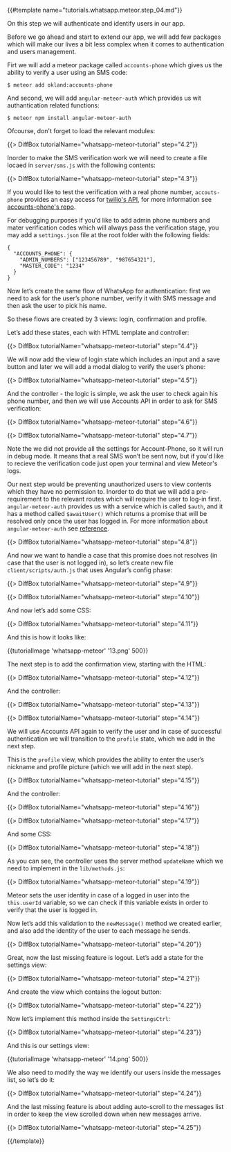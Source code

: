 {{#template name="tutorials.whatsapp.meteor.step_04.md"}}


On this step we will authenticate and identify users in our app.

Before we go ahead and start to extend our app, we will add few packages which will make our lives a bit less complex when it comes to authentication and users management.

Firt we will add a meteor package called `accounts-phone` which gives us the ability to verify a user using an SMS code:

    $ meteor add okland:accounts-phone

And second, we will add `angular-meteor-auth` which provides us wit authantication related functions:

    $ meteor npm install angular-meteor-auth

Ofcourse, don't forget to load the relevant modules:

{{> DiffBox tutorialName="whatsapp-meteor-tutorial" step="4.2"}}

Inorder to make the SMS verification work we will need to create a file locaed in `server/sms.js` with the following contents:

{{> DiffBox tutorialName="whatsapp-meteor-tutorial" step="4.3"}}

If you would like to test the verification with a real phone number, `accouts-phone` provides an easy access for [twilio's API](https://www.twilio.com/), for more information see [accounts-phone's repo](https://github.com/okland/accounts-phone).

For debugging purposes if you'd like to add admin phone numbers and mater verification codes which will always pass the verification stage, you may add a `settings.json` file at the root folder with the following fields:

    {
      "ACCOUNTS_PHONE": {
        "ADMIN_NUMBERS": ["123456789", "987654321"],
        "MASTER_CODE": "1234"
      }
    }

Now let’s create the same flow of WhatsApp for authentication: first we need to ask for the user’s phone number, verify it with SMS message and then ask the user to pick his name.

So these flows are created by 3 views: login, confirmation and profile.

Let’s add these states, each with HTML template and controller:

{{> DiffBox tutorialName="whatsapp-meteor-tutorial" step="4.4"}}

We will now add the view of login state which includes an input and a save button and later we will add a modal dialog to verify the user’s phone:

{{> DiffBox tutorialName="whatsapp-meteor-tutorial" step="4.5"}}

And the controller - the logic is simple, we ask the user to check again his phone number, and then we will use Accounts API in order to ask for SMS verification:

{{> DiffBox tutorialName="whatsapp-meteor-tutorial" step="4.6"}}

{{> DiffBox tutorialName="whatsapp-meteor-tutorial" step="4.7"}}

Note the we did not provide all the settings for Account-Phone, so it will run in debug mode. It means that a real SMS won’t be sent now, but if you'd like to recieve the verification code just open your terminal and view Meteor's logs.

Our next step would be preventing unauthorized users to view contents which they have no permission to. Inorder to do that we will add a pre-requirement to the relevant routes which will require the user to log-in first. `angular-meteor-auth` provides us with a service which is called `$auth`, and it has a method called `$awaitUser()` which returns a promise that will be resolved only once the user has logged in. For more information about `angular-meteor-auth` see [reference](http://www.angular-meteor.com/api/1.3.6/auth).

{{> DiffBox tutorialName="whatsapp-meteor-tutorial" step="4.8"}}

And now we want to handle a case that this promise does not resolves (in case that the user is not logged in), so let’s create new file `client/scripts/auth.js` that uses Angular’s config phase:

{{> DiffBox tutorialName="whatsapp-meteor-tutorial" step="4.9"}}

{{> DiffBox tutorialName="whatsapp-meteor-tutorial" step="4.10"}}

And now let’s add some CSS:

{{> DiffBox tutorialName="whatsapp-meteor-tutorial" step="4.11"}}

And this is how it looks like:

{{tutorialImage 'whatsapp-meteor' '13.png' 500}}

The next step is to add the confirmation view, starting with the HTML:

{{> DiffBox tutorialName="whatsapp-meteor-tutorial" step="4.12"}}

And the controller:

{{> DiffBox tutorialName="whatsapp-meteor-tutorial" step="4.13"}}

{{> DiffBox tutorialName="whatsapp-meteor-tutorial" step="4.14"}}

We will use Accounts API again to verify the user and in case of successful authentication we will transition to the `profile` state, which we add in the next step.

This is the `profile` view, which provides the ability to enter the user’s nickname and profile picture (which we will add in the next step).

{{> DiffBox tutorialName="whatsapp-meteor-tutorial" step="4.15"}}

And the controller:

{{> DiffBox tutorialName="whatsapp-meteor-tutorial" step="4.16"}}

{{> DiffBox tutorialName="whatsapp-meteor-tutorial" step="4.17"}}

And some CSS:

{{> DiffBox tutorialName="whatsapp-meteor-tutorial" step="4.18"}}

As you can see, the controller uses the server method `updateName` which we need to implement in the `lib/methods.js`:

{{> DiffBox tutorialName="whatsapp-meteor-tutorial" step="4.19"}}

Meteor sets the user identity in case of a logged in user into the `this.userId` variable, so we can check if this variable exists in order to verify that the user is logged in.

Now let’s add this validation to the `newMessage()` method we created earlier, and also add the identity of the user to each message he sends.

{{> DiffBox tutorialName="whatsapp-meteor-tutorial" step="4.20"}}

Great, now the last missing feature is logout. Let’s add a state for the settings view:

{{> DiffBox tutorialName="whatsapp-meteor-tutorial" step="4.21"}}

And create the view which contains the logout button:

{{> DiffBox tutorialName="whatsapp-meteor-tutorial" step="4.22"}}

Now let’s implement this method inside the `SettingsCtrl`:

{{> DiffBox tutorialName="whatsapp-meteor-tutorial" step="4.23"}}

And this is our settings view:

{{tutorialImage 'whatsapp-meteor' '14.png' 500}}

We also need to modify the way we identify our users inside the messages list, so let’s do it:

{{> DiffBox tutorialName="whatsapp-meteor-tutorial" step="4.24"}}

And the last missing feature is about adding auto-scroll to the messages list in order to keep the view scrolled down when new messages arrive.

{{> DiffBox tutorialName="whatsapp-meteor-tutorial" step="4.25"}}


{{/template}}

